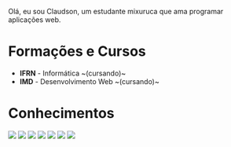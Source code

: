 Olá, eu sou Claudson, um estudante mixuruca que ama programar aplicações web.
# Formações e Cursos
- **IFRN** - Informática ~(cursando)~
- **IMD**  - Desenvolvimento Web ~(cursando)~


# Conhecimentos
![](https://img.icons8.com/color/32/000000/html-5.png) ![](https://img.icons8.com/color/32/000000/css3.png) ![](https://img.icons8.com/color/32/000000/javascript.png) ![](https://img.icons8.com/color/32/000000/vue-js.png) ![](https://img.icons8.com/color/32/000000/sass.png) ![](https://cdn3.iconfinder.com/data/icons/popular-services-brands/512/php-32.png) ![](https://cdn4.iconfinder.com/data/icons/logos-and-brands/512/194_Laravel_logo_logos-32.png)
